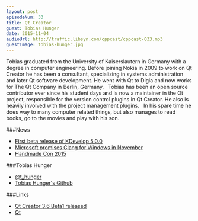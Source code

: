 ```yaml
---
layout: post
episodeNum: 33
title: Qt Creator
guest: Tobias Hunger
date: 2015-11-04
audioUrl: http://traffic.libsyn.com/cppcast/cppcast-033.mp3
guestImage: tobias-hunger.jpg
---
```


Tobias graduated from the University of Kaiserslautern in Germany with a degree in computer engineering. Before joining Nokia in 2009 to work on Qt Creator he has been a consultant, specializing in systems administration and later Qt software development. He went with Qt to Digia and now works for The Qt Company in Berlin, Germany.
 
Tobias has been an open source contributor ever since his student days and is now a maintainer in the Qt project, responsible for the version control plugins in Qt Creator. He also is heavily involved with the project management plugins.
 
In his spare time he does way to many computer related things, but also manages to read books, go to the movies and play with his son.

###News

 - [First beta release of KDevelop 5.0.0](https://www.kdevelop.org/news/first-beta-release-kdevelop-500-available)
 - [Microsoft promises Clang for Windows in November](https://www.reddit.com/r/cpp/comments/3pr7aw/microsoft_promises_clang_for_windows_in_november/)
 - [Handmade Con 2015](http://mollyrocket.com/news_0006.html)
 
###Tobias Hunger

 - [@t_hunger](https://twitter.com/t_hunger)
 - [Tobias Hunger's Github](https://github.com/hunger)

###Links

 - [Qt Creator 3.6 Beta1 released](http://blog.qt.io/blog/2015/10/27/qt-creator-3-6-beta1-released/)
 - [Qt](http://www.qt.io/)
